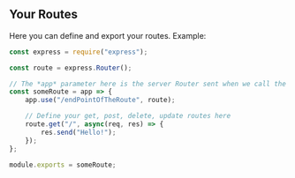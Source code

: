 ## Your Routes

Here you can define and export your routes. Example:
```js
const express = require("express");

const route = express.Router();

// The *app* parameter here is the server Router sent when we call the route function in our api/index.js file
const someRoute = app => {
    app.use("/endPointOfTheRoute", route);

    // Define your get, post, delete, update routes here
    route.get("/", async(req, res) => {
        res.send("Hello!");
    });
};

module.exports = someRoute;
```